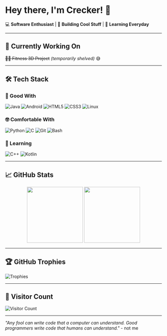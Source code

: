 #  Hey there, I'm Crecker! 👋

💻 **Software Enthusiast** | 🚀 **Building Cool Stuff** | 🌱 **Learning Everyday**

---

## 🔨 Currently Working On

~~🏋️‍♂️ Fitness 3D Project~~ *(temporarily shelved)* 😅

---

## 🛠️ Tech Stack

### 💪 Good With
![Java](https://img.shields.io/badge/Java-ED8B00?style=for-the-badge&logo=openjdk&logoColor=white)
![Android](https://img.shields.io/badge/Android-3DDC84?style=for-the-badge&logo=android&logoColor=white)
![HTML5](https://img.shields.io/badge/HTML5-E34F26?style=for-the-badge&logo=html5&logoColor=white)
![CSS3](https://img.shields.io/badge/CSS3-1572B6?style=for-the-badge&logo=css3&logoColor=white)
![Linux](https://img.shields.io/badge/Linux-FCC624?style=for-the-badge&logo=linux&logoColor=black)

### 🤓 Comfortable With
![Python](https://img.shields.io/badge/Python-3776AB?style=for-the-badge&logo=python&logoColor=white)
![C](https://img.shields.io/badge/C-00599C?style=for-the-badge&logo=c&logoColor=white)
![Git](https://img.shields.io/badge/Git-F05032?style=for-the-badge&logo=git&logoColor=white)
![Bash](https://img.shields.io/badge/Shell_Script-121011?style=for-the-badge&logo=gnu-bash&logoColor=white)

### 🌱 Learning
![C++](https://img.shields.io/badge/C%2B%2B-00599C?style=for-the-badge&logo=c%2B%2B&logoColor=white)
![Kotlin](https://img.shields.io/badge/Kotlin-0095D5?style=for-the-badge&logo=kotlin&logoColor=white)

---

## 📈 GitHub Stats

<div align="center">
  <img height="180em" src="https://github-readme-stats.vercel.app/api?username=Creeeeger&show_icons=true&theme=dark&hide_border=true"/>
  <img height="180em" src="https://github-readme-stats.vercel.app/api/top-langs/?username=Creeeeger&layout=compact&theme=dark&hide_border=true"/>
</div>

---

## 🏆 GitHub Trophies
![Trophies](https://github-profile-trophy.vercel.app/?username=Creeeeger&theme=onedark&no-frame=true&row=2&column=3)

---

## 👀 Visitor Count
![Visitor Count](https://komarev.com/ghpvc/?username=Creeeeger&color=blueviolet&style=flat-square)

---

*"Any fool can write code that a computer can understand. Good programmers write code that humans can understand."* - not me

